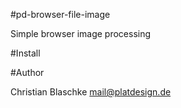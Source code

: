 #pd-browser-file-image

Simple browser image processing


#Install






#Author

Christian Blaschke <mail@platdesign.de>
